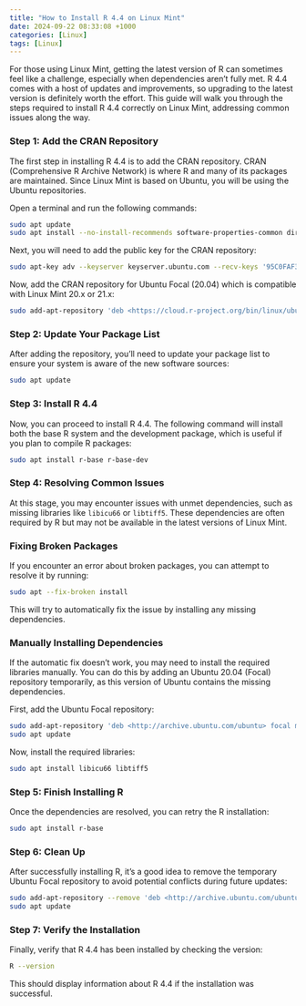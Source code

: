 ```yaml
---
title: "How to Install R 4.4 on Linux Mint"
date: 2024-09-22 08:33:08 +1000
categories: [Linux]
tags: [Linux]
---
```

For those using Linux Mint, getting the latest version of R can sometimes feel like a challenge, especially when dependencies aren’t fully met. R 4.4 comes with a host of updates and improvements, so upgrading to the latest version is definitely worth the effort. This guide will walk you through the steps required to install R 4.4 correctly on Linux Mint, addressing common issues along the way.

### Step 1: Add the CRAN Repository

The first step in installing R 4.4 is to add the CRAN repository. CRAN (Comprehensive R Archive Network) is where R and many of its packages are maintained. Since Linux Mint is based on Ubuntu, you will be using the Ubuntu repositories.

Open a terminal and run the following commands:

```bash
sudo apt update
sudo apt install --no-install-recommends software-properties-common dirmngr

```

Next, you will need to add the public key for the CRAN repository:

```bash
sudo apt-key adv --keyserver keyserver.ubuntu.com --recv-keys '95C0FAF38DB3CCAD0C080A7BDC78B2DDEABC47B7'

```

Now, add the CRAN repository for Ubuntu Focal (20.04) which is compatible with Linux Mint 20.x or 21.x:

```bash
sudo add-apt-repository 'deb <https://cloud.r-project.org/bin/linux/ubuntu> focal-cran40/'

```

### Step 2: Update Your Package List

After adding the repository, you’ll need to update your package list to ensure your system is aware of the new software sources:

```bash
sudo apt update

```

### Step 3: Install R 4.4

Now, you can proceed to install R 4.4. The following command will install both the base R system and the development package, which is useful if you plan to compile R packages:

```bash
sudo apt install r-base r-base-dev

```

### Step 4: Resolving Common Issues

At this stage, you may encounter issues with unmet dependencies, such as missing libraries like `libicu66` or `libtiff5`. These dependencies are often required by R but may not be available in the latest versions of Linux Mint.

### Fixing Broken Packages

If you encounter an error about broken packages, you can attempt to resolve it by running:

```bash
sudo apt --fix-broken install

```

This will try to automatically fix the issue by installing any missing dependencies.

### Manually Installing Dependencies

If the automatic fix doesn’t work, you may need to install the required libraries manually. You can do this by adding an Ubuntu 20.04 (Focal) repository temporarily, as this version of Ubuntu contains the missing dependencies.

First, add the Ubuntu Focal repository:

```bash
sudo add-apt-repository 'deb <http://archive.ubuntu.com/ubuntu> focal main universe'
sudo apt update

```

Now, install the required libraries:

```bash
sudo apt install libicu66 libtiff5

```

### Step 5: Finish Installing R

Once the dependencies are resolved, you can retry the R installation:

```bash
sudo apt install r-base

```

### Step 6: Clean Up

After successfully installing R, it’s a good idea to remove the temporary Ubuntu Focal repository to avoid potential conflicts during future updates:

```bash
sudo add-apt-repository --remove 'deb <http://archive.ubuntu.com/ubuntu> focal main universe'
sudo apt update

```

### Step 7: Verify the Installation

Finally, verify that R 4.4 has been installed by checking the version:

```bash
R --version

```

This should display information about R 4.4 if the installation was successful.
